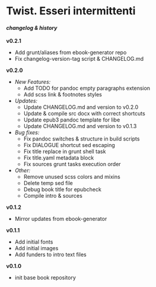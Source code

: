 # Twist. Esseri intermittenti
#### _changelog & history_


**v0.2.1**
- Add grunt/aliases from ebook-generator repo
- Fix changelog-version-tag script & CHANGELOG.md

**v0.2.0**
- _New Features:_
    - Add TODO for pandoc empty paragraphs extension
    - Add scss link & footnotes styles
- _Updates:_
    - Update CHANGELOG.md and version to v0.2.0
    - Update & compile src docx with correct shortcuts
    - Update epub3 pandoc template for libe
    - Update CHANGELOG.md and version to v0.1.3
- _Bug fixes:_
    - Fix pandoc switches & structure in build scripts
    - Fix DIALOGUE shortcut sed escaping
    - Fix title replace in grunt shell task
    - Fix title.yaml metadata block
    - Fix sources grunt tasks execution order
- _Other:_
    - Remove unused scss colors and mixins
    - Delete temp sed file
    - Debug book title for epubcheck
    - Compile intro & sources

**v0.1.2**
- Mirror updates from ebook-generator

**v0.1.1**
- Add initial fonts
- Add initial images
- Add funders to intro text files

**v0.1.0**

- init base book repository
